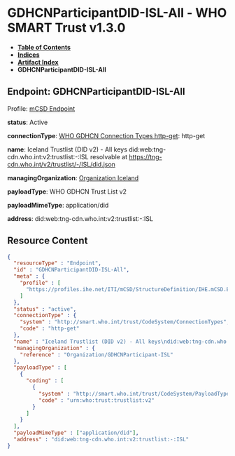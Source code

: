 # GDHCNParticipantDID-ISL-All - WHO SMART Trust v1.3.0

* [**Table of Contents**](toc.md)
* [**Indices**](indices.md)
* [**Artifact Index**](artifacts.md)
* **GDHCNParticipantDID-ISL-All**

## Endpoint: GDHCNParticipantDID-ISL-All

Profile: [mCSD Endpoint](https://profiles.ihe.net/ITI/mCSD/4.0.0/StructureDefinition-IHE.mCSD.Endpoint.html)

**status**: Active

**connectionType**: [WHO GDHCN Connection Types http-get](CodeSystem-ConnectionTypes.md#ConnectionTypes-http-get): http-get

**name**: Iceland Trustlist (DID v2) - All keys did:web:tng-cdn.who.int:v2:trustlist:-:ISL resolvable at https://tng-cdn.who.int/v2/trustlist/-/ISL/did.json

**managingOrganization**: [Organization Iceland](Organization-GDHCNParticipant-ISL.md)

**payloadType**: WHO GDHCN Trust List v2

**payloadMimeType**: application/did

**address**: did:web:tng-cdn.who.int:v2:trustlist:-:ISL



## Resource Content

```json
{
  "resourceType" : "Endpoint",
  "id" : "GDHCNParticipantDID-ISL-All",
  "meta" : {
    "profile" : [
      "https://profiles.ihe.net/ITI/mCSD/StructureDefinition/IHE.mCSD.Endpoint"
    ]
  },
  "status" : "active",
  "connectionType" : {
    "system" : "http://smart.who.int/trust/CodeSystem/ConnectionTypes",
    "code" : "http-get"
  },
  "name" : "Iceland Trustlist (DID v2) - All keys\ndid:web:tng-cdn.who.int:v2:trustlist:-:ISL\nresolvable at https://tng-cdn.who.int/v2/trustlist/-/ISL/did.json",
  "managingOrganization" : {
    "reference" : "Organization/GDHCNParticipant-ISL"
  },
  "payloadType" : [
    {
      "coding" : [
        {
          "system" : "http://smart.who.int/trust/CodeSystem/PayloadTypes",
          "code" : "urn:who:trust:trustlist:v2"
        }
      ]
    }
  ],
  "payloadMimeType" : ["application/did"],
  "address" : "did:web:tng-cdn.who.int:v2:trustlist:-:ISL"
}

```
